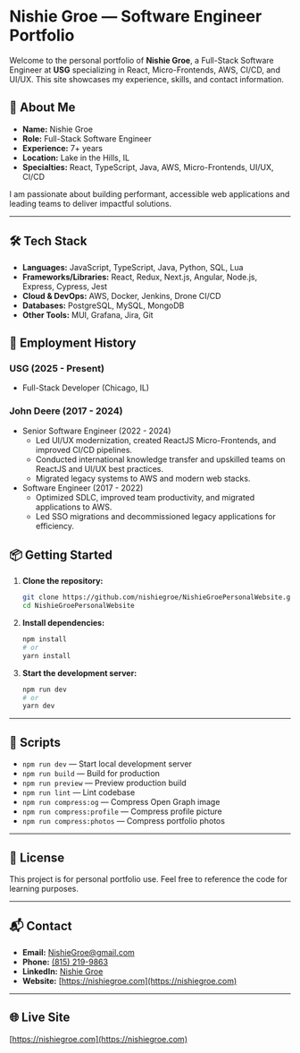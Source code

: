 # Nishie Groe — Software Engineer Portfolio

Welcome to the personal portfolio of **Nishie Groe**, a Full-Stack Software Engineer at **USG** specializing in React, Micro-Frontends, AWS, CI/CD, and UI/UX. This site showcases my experience, skills, and contact information.

## 🚀 About Me

- **Name:** Nishie Groe
- **Role:** Full-Stack Software Engineer
- **Experience:** 7+ years
- **Location:** Lake in the Hills, IL
- **Specialties:** React, TypeScript, Java, AWS, Micro-Frontends, UI/UX, CI/CD

I am passionate about building performant, accessible web applications and leading teams to deliver impactful solutions.

---

## 🛠️ Tech Stack

- **Languages:** JavaScript, TypeScript, Java, Python, SQL, Lua
- **Frameworks/Libraries:** React, Redux, Next.js, Angular, Node.js, Express, Cypress, Jest
- **Cloud & DevOps:** AWS, Docker, Jenkins, Drone CI/CD
- **Databases:** PostgreSQL, MySQL, MongoDB
- **Other Tools:** MUI, Grafana, Jira, Git

## 💼 Employment History

### USG (2025 - Present)
- Full-Stack Developer (Chicago, IL)

### John Deere (2017 - 2024)
- Senior Software Engineer (2022 - 2024)
  - Led UI/UX modernization, created ReactJS Micro-Frontends, and improved CI/CD pipelines.
  - Conducted international knowledge transfer and upskilled teams on ReactJS and UI/UX best practices.
  - Migrated legacy systems to AWS and modern web stacks.
- Software Engineer (2017 - 2022)
  - Optimized SDLC, improved team productivity, and migrated applications to AWS.
  - Led SSO migrations and decommissioned legacy applications for efficiency.

## 📦 Getting Started

1. **Clone the repository:**
   ```sh
   git clone https://github.com/nishiegroe/NishieGroePersonalWebsite.git
   cd NishieGroePersonalWebsite
   ```
2. **Install dependencies:**
   ```sh
   npm install
   # or
   yarn install
   ```
3. **Start the development server:**
   ```sh
   npm run dev
   # or
   yarn dev
   ```

---

## 📝 Scripts

- `npm run dev` — Start local development server
- `npm run build` — Build for production
- `npm run preview` — Preview production build
- `npm run lint` — Lint codebase
- `npm run compress:og` — Compress Open Graph image
- `npm run compress:profile` — Compress profile picture
- `npm run compress:photos` — Compress portfolio photos

---

## 📄 License

This project is for personal portfolio use. Feel free to reference the code for learning purposes.

---

## 📬 Contact

- **Email:** [NishieGroe@gmail.com](mailto:NishieGroe@gmail.com)
- **Phone:** [(815) 219-9863](tel:815-219-9863)
- **LinkedIn:** [Nishie Groe](https://www.linkedin.com/in/nishie-groe/)
- **Website:** [https://nishiegroe.com](https://nishiegroe.com)

---

## 🌐 Live Site

[https://nishiegroe.com](https://nishiegroe.com)
